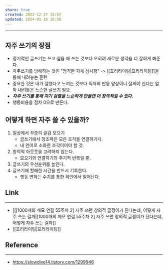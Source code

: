 ```yaml
---
share: true
created: 2022-12-27 15:57
updated: 2024-01-16 16:58
---
```


---

## 자주 쓰기의 장점

- 정기적인 글쓰기는 쓰고 싶을 때 쓰는 것보다 오히려 새로운 생각을 더 잘하게 해준다.
- 자주쓰기를 방해하는 것은 "엄격한 자체 심사평" -> [[프리라이팅|프리라이팅]]을 통해 내려놓는 훈련
- 중요한 것은 내가 잘썼다고 느끼는 것보다 독자의 반응 양상이니 잘써야 한다는 압박 내려놓은 느슨한 글쓰기 필요.
- ***자주 쓰기를 통해 자기 검열을 느슨하게 만들면 더 창의적일 수 있다.*** 
- 행동비용을 점차 0으로 만든다.

## 어떻게 하면 자주 쓸 수 있을까?

1. 일상에서 꾸준히 글감 모으기
   - 글쓰기에서 창조력은 모은 조각을 연결하기다.
   - 내 언어로 소화한 조각이어야 할 것.
2. 창의적 아웃풋을 고려하지 않는다.
   - 모으기와 연결하기의 주기적 반복일 뿐.
3. 글쓰기의 우선순위를 높인다.
4. 글쓰기에 할애한 시간을 반드시 기록한다.
   -  행동 변화는 수치를 통한 확인에서 일어난다.

## Link
---
- [[[1000개의 메모 연결 55주차 2] 자주 쓰면 창의적 글쟁이가 된다는데, 어떻게 자주 쓰는 걸까|[1000개의 메모 연결 55주차 2] 자주 쓰면 창의적 글쟁이가 된다는데, 어떻게 자주 쓰는 걸까]]
- [[프리라이팅|프리라이팅]]


## Reference
---
- https://slowdive14.tistory.com/1299946